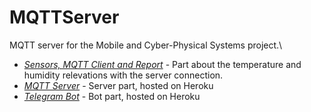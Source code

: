 # MQTTServer
MQTT server for the Mobile and Cyber-Physical Systems project.\
- [_Sensors, MQTT Client and Report_](https://github.com/nikodallanoce/MCPS) - Part about the temperature and humidity relevations with the server connection.
- [_MQTT Server_](https://github.com/nikodallanoce/MQTTServer) - Server part, hosted on Heroku
- [_Telegram Bot_](https://github.com/RistoAle97/BotTelegramMCPS) - Bot part, hosted on Heroku
